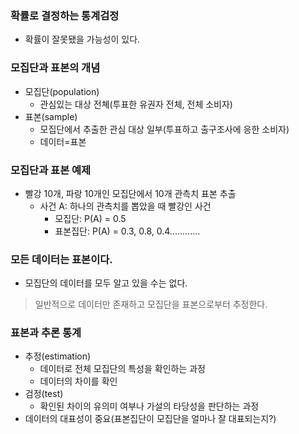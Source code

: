 ### 확률로 결정하는 통계검정
- 확률이 잘못됐을 가능성이 있다.

### 모집단과 표본의 개념
- 모집단(population)
    + 관심있는 대상 전쳬(투표한 유권자 전체, 전체 소비자)
- 표본(sample)
    + 모집단에서 추출한 관심 대상 일부(투표하고 출구조사에 응한 소비자)
    + 데이터=표본

### 모집단과 표본 예제
- 빨강 10개, 파랑 10개인 모집단에서 10개 관측치 표본 추출
    + 사건 A: 하나의 관측치를 뽑았을 때 빨강인 사건
        * 모집단: P(A) = 0.5
        * 표본집단: P(A) = 0.3, 0.8, 0.4............

### 모든 데이터는 표본이다.
- 모집단의 데이터를 모두 알고 있을 수는 없다.
> 일반적으로 데이터만 존재하고 모집단을 표본으로부터 추정한다.

### 표본과 추론 통계
- 추정(estimation)
    + 데이터로 전체 모집단의 특성을 확인하는 과정
    + 데이터의 차이를 확인
- 검정(test)
    + 확인된 차이의 유의미 여부나 가설의 타당성을 판단하는 과정
- 데이터의 대표성이 중요(표본집단이 모집단을 얼마나 잘 대표되는지?)
